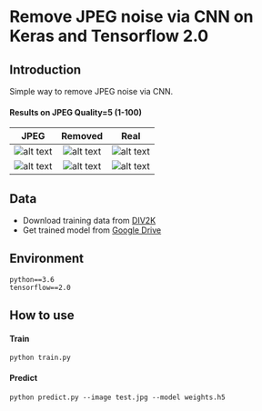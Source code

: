 # Remove JPEG noise via CNN on Keras and Tensorflow 2.0

## Introduction

Simple way to remove JPEG noise via CNN. 

#### Results on JPEG Quality=5 (1-100)
| JPEG | Removed | Real |
| :---: | :---: | :---: |
| ![alt text](https://i.imgur.com/rBzIfat.jpg "JPEG") |![alt text](https://i.imgur.com/ktUIaUF.png "Removed") |![alt text](https://i.imgur.com/jeJNxWV.png "Real") |
| ![alt text](https://i.imgur.com/3uNI8s1.jpg "JPEG") |![alt text](https://i.imgur.com/Ikej6IS.png "Removed") |![alt text](https://i.imgur.com/8WDixsQ.png "Real") |

## Data

- Download training data from [DIV2K](https://data.vision.ee.ethz.ch/cvl/DIV2K/)
- Get trained model from [Google Drive](https://drive.google.com/open?id=1-SK5iPDlq9_mYaG2KebWsZwKggiAQUNl)

## Environment
```
python==3.6
tensorflow==2.0
```

## How to use

#### Train
```
python train.py
```
#### Predict
```
python predict.py --image test.jpg --model weights.h5
```